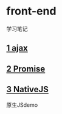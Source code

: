 # front-end
学习笔记
## [1 ajax](https://github.com/FanYaoFan/front-end/tree/master/ajax) 
## [2 Promise](https://github.com/FanYaoFan/front-end/tree/master/Promise)
## [3 NativeJS]('https://github.com/FanYaoFan/front-end/tree/master/NativeJs')
原生JSdemo

